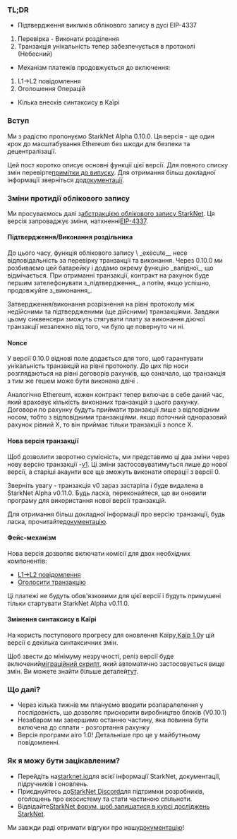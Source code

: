 ### TL;DR

* Підтвердження викликів облікового запису в дусі EIP-4337

1. Перевірка - Виконати розділення
2. Транзакція унікальність тепер забезпечується в протоколі (Небесний)

* Механізм платежів продовжується до включення:

1. L1→L2 повідомлення
2. Оголошення Операцій

* Кілька внесків синтаксису в Каїрі

### Вступ

Ми з радістю пропонуємо StarkNet Alpha 0.10.0. Ця версія - ще один крок до масштабування Ethereum без шкоди для безпеки та децентралізації.

Цей пост коротко описує основні функції цієї версії. Для повного списку змін перевірте[примітки до випуску](https://github.com/starkware-libs/cairo-lang/releases). Для отримання більш докладної інформації зверніться до[документації](https://docs.starknet.io/).

### Зміни протидії облікового запису

Ми просуваємось далі з[абстракцією облікового запису StarkNet](https://community.starknet.io/t/starknet-account-abstraction-model-part-1/781). Ця версія запроваджує зміни, натхненні[EIP-4337](https://eips.ethereum.org/EIPS/eip-4337).

#### Підтвердження/Виконання роздільника

До цього часу, функція облікового запису \ _execute\_\_ несе відповідальність за перевірку транзакції та виконання. Через 0.10.0 ми розбиваємо цей батарейку і додамо окрему функцію \_валідної\_, що відмічається. При отриманні транзакції, контракт на рахунок буде першим зателефонувати з\_підтвердження\_, а потім, якщо успішно, продовжуйте з\_виконання\_.

Затвердження/виконання розрізнення на рівні протоколу між недійсними та підтвердженими (ще дійсними) транзакціями. Завдяки цьому сиквенсери зможуть стягувати плату за виконання діючої транзакції незалежно від того, чи було це повернуто чи ні.

#### Nonce

У версії 0.10.0 вiдновi поле додається для того, щоб гарантувати унікальність транзакцій на рівні протоколу. До цих пір носи розглядаються на рівні договорів рахунків, що означало, що транзакція з тим же гешем може бути виконана двічі .

Аналогічно Ethereum, кожен контракт тепер включає в себе даний час, який враховує кількість виконаних транзакцій з цього рахунку. Договори по рахунку будуть приймати транзакції лише з відповідним носом, тобто з відповідними транзакціями. якщо поточний одноразовий рахунок рівний Х, то він приймає тільки транзакції з nonce X.

#### Нова версія транзакції

Щоб дозволити зворотню сумісність, ми представимо ці два зміни через нову версію транзакції -[v1](https://docs.starknet.io/docs/Blocks/transactions/#invoke-transaction-version-1%5C). Ці зміни застосовуватимуться лише до нової версії, а старіші акаунти все ще зможуть виконати операції з версії 0.

Зверніть увагу - транзакція v0 зараз застаріла і буде видалена в StarkNet Alpha v0.11.0. Будь ласка, переконайтеся, що ви оновили програму для використання нової версії транзакцій.

Для отримання більш докладної інформації про версію транзакції, будь ласка, прочитайте[документацію](https://docs.starknet.io/docs/Blocks/transactions/#invoke-transaction-version-1%5C).

#### Фейс-механізм

Нова версія дозволяє включати комісії для двох необхідних компонентів:

* [L1→L2 повідомлення](https://docs.starknet.io/docs/L1-L2%20Communication/messaging-mechanism#l1--l2-message-fees)
* [Оголосити транзакцію](https://docs.starknet.io/docs/Blocks/transactions#declare-transaction)

Ці платежі не будуть обов'язковими для цієї версії і будуть примушені тільки стартувати StarkNet Alpha v0.11.0.

#### Змінення синтаксису в Каїрі

На користь поступового прогресу для оновлення Каїру,[Каїр 1.0](https://www.youtube.com/watch?v=Ny4Rv6ztINU)у цій версії є декілька синтаксичних змін.

Щоб звести до мінімуму незручності, реліз версії буде включений[міграційний скрипт](https://www.youtube.com/watch?v=kXs59zaQrsc), який автоматично застосовується вище змін. Ви можете знайти більше деталей[тут](https://github.com/starkware-libs/cairo-lang/releases).

### Що далі?

* Через кілька тижнів ми плануємо вводити розпаралелення у послідовність, що дозволяє прискорити виробництво блоків (V0.10.1)
* Незабаром ми завершимо останню частину, яка повинна бути включена до сплати - розгортання рахунку
* Версія програми airo 1.0! Детальніше про це у майбутньому повідомленні.

### Як я можу бути зацікавленим?

* Перейдіть на[starknet.io](https://starknet.io/)для всієї інформації StarkNet, документації, підручників і оновлень.
* Приєднуйтесь до[StarkNet Discord](http://starknet.io/discord)для підтримки розробників, оголошень про екосистему та стати частиною спільноти.
* Відвідайте[StarkNet форум, щоб залишатися в курсі досліджень StarkNet](http://community.starknet.io/).

Ми завжди раді отримати відгуки про нашу[документацію](https://docs.starknet.io/)!